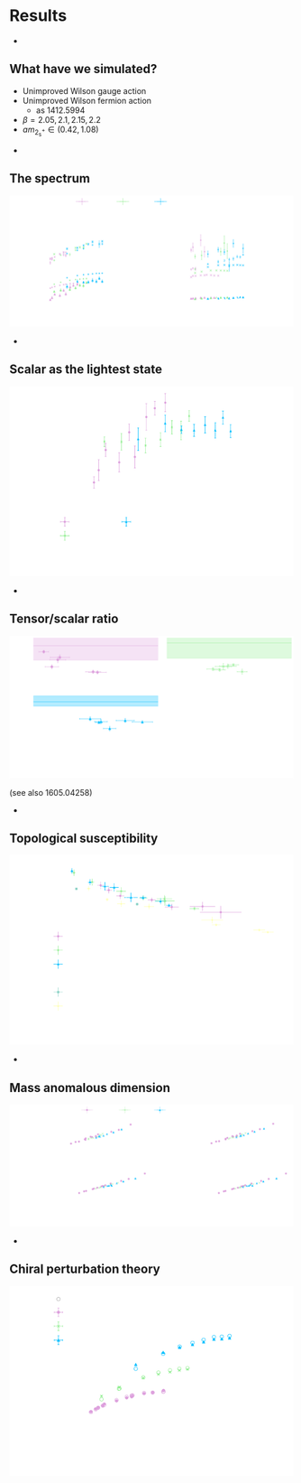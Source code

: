 # Results

-

## What have we simulated?

* Unimproved Wilson gauge action
* Unimproved Wilson fermion action
  * as 1412.5994
* $\beta=2.05, 2.1, 2.15, 2.2$
* $am_{2^+_{\mathsf{s}}} \in (0.42, 1.08)$

-

## The spectrum

![A plot of the mass spectrum in units of the gradient flow scale w0](images/masses.svg) <!-- .element width="100%" -->

-

## Scalar as the lightest state

![A plot of the ratio of the scalar glueball to the 2+ scalar baryon](images/scalar_ratio.svg) <!-- .element width="65%" -->

-

## Tensor/scalar ratio

![Plots of the ratio of tensor to scalar glueball compared with gauge-gravity predictions for each beta](images/R_ratio.svg) <!-- .element width="65%" -->

(see also 1605.04258)

-

## Topological susceptibility

![A plot of the topological susceptibility scaled by the gradient flow scale w0 as a function of the scale](images/susceptibility.svg)  <!-- .element width="65%" -->

-

## Mass anomalous dimension

![A plot showing the FSHS relation at a range of values of the anomalous dimension, showing curves collapsing for each value of beta in turn](images/fshs.svg) <!-- .element width="100%" -->

-

## Chiral perturbation theory

![A plot showing chiral perturbation theory results for each value of beta, with relatively poor fit quality.](images/Xpt.svg) <!-- .element width="65%" -->

